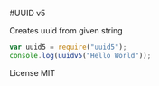 #UUID v5

Creates uuid from given string

```js
var uuid5 = require("uuid5");
console.log(uuidv5("Hello World"));

```

License MIT
